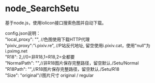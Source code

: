 # node_SearchSetu
基于node.js，使用lolicon接口搜索色图并自动下载。<br>

config.json说明：<br>
"local_proxy": "", //色图使用下载HTTP代理<br>
"pixiv_proxy":"i.pixiv.re", //P站反代地址, 留空使用i.pixiv.cat，使用"null"为i.pximg.net<br>
"R18": 2,//0=非R18,1=R18,2=全都要<br>
"NormalPath": "",//非R18图片保存完整路径，留空默认./Setu/Normal<br>
"R18Path": "",//R18图片保存完整路径，留空默认./Setu/R18<br>
"Size": "original"//图片尺寸 original / regular<br>
